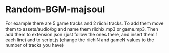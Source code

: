 # Random-BGM-majsoul
For example there are 5 game tracks and 2 riichi tracks. To add them move them to assets/audio/bg and name them riichix.mp3 or game.mp3.
Then add them to extension.json (just follow the ones there, and insert them 1 each line) and to script.js (change the riichiN and gameN values to the number of tracks you have)
